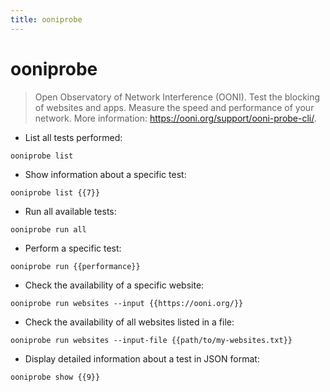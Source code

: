 ```yaml
---
title: ooniprobe
---
```

# ooniprobe

> Open Observatory of Network Interference (OONI).
> Test the blocking of websites and apps. Measure the speed and performance of your network.
> More information: <https://ooni.org/support/ooni-probe-cli/>.

- List all tests performed:

`ooniprobe list`

- Show information about a specific test:

`ooniprobe list {{7}}`

- Run all available tests:

`ooniprobe run all`

- Perform a specific test:

`ooniprobe run {{performance}}`

- Check the availability of a specific website:

`ooniprobe run websites --input {{https://ooni.org/}}`

- Check the availability of all websites listed in a file:

`ooniprobe run websites --input-file {{path/to/my-websites.txt}}`

- Display detailed information about a test in JSON format:

`ooniprobe show {{9}}`
